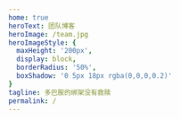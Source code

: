 ```yaml
---
home: true
heroText: 团队博客
heroImage: /team.jpg
heroImageStyle: {
  maxHeight: '200px',
  display: block,
  borderRadius: '50%',
  boxShadow: '0 5px 18px rgba(0,0,0,0.2)'
}
tagline: 多巴胺的绑架没有救赎
permalink: /
---
```

